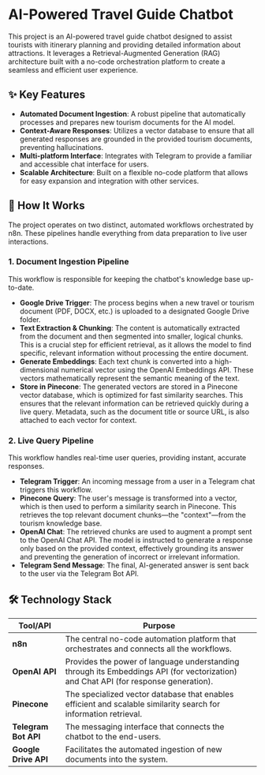 # AI-Powered Travel Guide Chatbot

This project is an AI-powered travel guide chatbot designed to assist tourists with itinerary planning and providing detailed information about attractions. It leverages a Retrieval-Augmented Generation (RAG) architecture built with a no-code orchestration platform to create a seamless and efficient user experience.

## ✨ Key Features

- **Automated Document Ingestion**: A robust pipeline that automatically processes and prepares new tourism documents for the AI model.
- **Context-Aware Responses**: Utilizes a vector database to ensure that all generated responses are grounded in the provided tourism documents, preventing hallucinations.
- **Multi-platform Interface**: Integrates with Telegram to provide a familiar and accessible chat interface for users.
- **Scalable Architecture**: Built on a flexible no-code platform that allows for easy expansion and integration with other services.

## 🚀 How It Works

The project operates on two distinct, automated workflows orchestrated by n8n. These pipelines handle everything from data preparation to live user interactions.

### 1. Document Ingestion Pipeline

This workflow is responsible for keeping the chatbot's knowledge base up-to-date.

- **Google Drive Trigger**: The process begins when a new travel or tourism document (PDF, DOCX, etc.) is uploaded to a designated Google Drive folder.
- **Text Extraction & Chunking**: The content is automatically extracted from the document and then segmented into smaller, logical chunks. This is a crucial step for efficient retrieval, as it allows the model to find specific, relevant information without processing the entire document.
- **Generate Embeddings**: Each text chunk is converted into a high-dimensional numerical vector using the OpenAI Embeddings API. These vectors mathematically represent the semantic meaning of the text.
- **Store in Pinecone**: The generated vectors are stored in a Pinecone vector database, which is optimized for fast similarity searches. This ensures that the relevant information can be retrieved quickly during a live query. Metadata, such as the document title or source URL, is also attached to each vector for context.

### 2. Live Query Pipeline

This workflow handles real-time user queries, providing instant, accurate responses.

- **Telegram Trigger**: An incoming message from a user in a Telegram chat triggers this workflow.
- **Pinecone Query**: The user's message is transformed into a vector, which is then used to perform a similarity search in Pinecone. This retrieves the top relevant document chunks—the "context"—from the tourism knowledge base.
- **OpenAI Chat**: The retrieved chunks are used to augment a prompt sent to the OpenAI Chat API. The model is instructed to generate a response only based on the provided context, effectively grounding its answer and preventing the generation of incorrect or irrelevant information.
- **Telegram Send Message**: The final, AI-generated answer is sent back to the user via the Telegram Bot API.

## 🛠️ Technology Stack

| Tool/API           | Purpose                                                                                   |
|--------------------|-------------------------------------------------------------------------------------------|
| **n8n**            | The central no-code automation platform that orchestrates and connects all the workflows. |
| **OpenAI API**     | Provides the power of language understanding through its Embeddings API (for vectorization) and Chat API (for response generation). |
| **Pinecone**       | The specialized vector database that enables efficient and scalable similarity search for information retrieval. |
| **Telegram Bot API**| The messaging interface that connects the chatbot to the end-users.                        |
| **Google Drive API**| Facilitates the automated ingestion of new documents into the system.                      |
